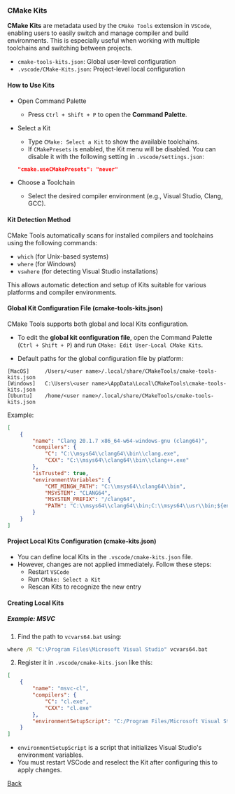 ### CMake Kits

**CMake Kits** are metadata used by the `CMake Tools` extension in `VSCode`, enabling users to easily switch and manage compiler and build environments. This is especially useful when working with multiple toolchains and switching between projects.

- `cmake-tools-kits.json`: Global user-level configuration
- `.vscode/CMake-Kits.json`: Project-level local configuration

#### How to Use Kits

- Open Command Palette

  - Press `Ctrl + Shift + P` to open the **Command Palette**.

- Select a Kit

  - Type `CMake: Select a Kit` to show the available toolchains.
  - If `CMakePresets` is enabled, the Kit menu will be disabled. You can disable it with the following setting in `.vscode/settings.json`:

  ```json
  "cmake.useCMakePresets": "never"
  ```

- Choose a Toolchain

  - Select the desired compiler environment (e.g., Visual Studio, Clang, GCC).

#### Kit Detection Method

CMake Tools automatically scans for installed compilers and toolchains using the following commands:

- `which` (for Unix-based systems)
- `where` (for Windows)
- `vswhere` (for detecting Visual Studio installations)

This allows automatic detection and setup of Kits suitable for various platforms and compiler environments.

#### Global Kit Configuration File (cmake-tools-kits.json)

CMake Tools supports both global and local Kits configuration.

- To edit the **global kit configuration file**, open the Command Palette (`Ctrl + Shift + P`) and run `CMake: Edit User-Local CMake Kits`.

- Default paths for the global configuration file by platform:

```
[MacOS]     /Users/<user name>/.local/share/CMakeTools/cmake-tools-kits.json
[Windows]   C:\Users\<user name>\AppData\Local\CMakeTools\cmake-tools-kits.json
[Ubuntu]    /home/<user name>/.local/share/CMakeTools/cmake-tools-kits.json
```

Example:

```json
[
    {
        "name": "Clang 20.1.7 x86_64-w64-windows-gnu (clang64)",
        "compilers": {
            "C": "C:\\msys64\\clang64\\bin\\clang.exe",
            "CXX": "C:\\msys64\\clang64\\bin\\clang++.exe"
        },
        "isTrusted": true,
        "environmentVariables": {
            "CMT_MINGW_PATH": "C:\\msys64\\clang64\\bin",
            "MSYSTEM": "CLANG64",
            "MSYSTEM_PREFIX": "/clang64",
            "PATH": "C:\\msys64\\clang64\\bin;C:\\msys64\\usr\\bin;${env:PATH}"
        }
    }
]
```

#### Project Local Kits Configuration (cmake-kits.json)

- You can define local Kits in the `.vscode/cmake-kits.json` file.
- However, changes are not applied immediately. Follow these steps:
  - Restart `VSCode`
  - Run `CMake: Select a Kit`
  - Rescan Kits to recognize the new entry

#### Creating Local Kits

##### Example: MSVC

1. Find the path to `vcvars64.bat` using:

```cmd
where /R "C:\Program Files\Microsoft Visual Studio" vcvars64.bat
```

2. Register it in `.vscode/cmake-kits.json` like this:

```json
[
    {
        "name": "msvc-cl",
        "compilers": {
            "C": "cl.exe",
            "CXX": "cl.exe"
        },
        "environmentSetupScript": "C:/Program Files/Microsoft Visual Studio/2022/Professional/VC/Auxiliary/Build/vcvars64.bat"
    }
]
```

- `environmentSetupScript` is a script that initializes Visual Studio's environment variables.
- You must restart VSCode and reselect the Kit after configuring this to apply changes.

[Back](../../README.md)

